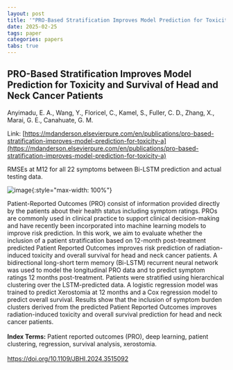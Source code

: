 ```yaml
---
layout: post
title: '"PRO-Based Stratification Improves Model Prediction for Toxicity and Survival of Head and Neck Cancer Patients"'
date: 2025-02-25
tags: paper
categories: papers
tabs: true
---
```


## PRO-Based Stratification Improves Model Prediction for Toxicity and Survival of Head and Neck Cancer Patients
Anyimadu, E. A., Wang, Y., Floricel, C., Kamel, S., Fuller, C. D., Zhang, X., Marai, G. E., Canahuate, G. M.

Link: [https://mdanderson.elsevierpure.com/en/publications/pro-based-stratification-improves-model-prediction-for-toxicity-a](https://mdanderson.elsevierpure.com/en/publications/pro-based-stratification-improves-model-prediction-for-toxicity-a)

RMSEs at M12 for all 22 symptoms between Bi-LSTM prediction and actual testing data.

![image](https://www.evl.uic.edu/output/originals/pro-based_stratification.png-srcw.jpg){:style="max-width: 100%"}

Patient-Reported Outcomes (PRO) consist of information provided directly by the patients about their health status including symptom ratings. PROs are commonly used in clinical practice to support clinical decision-making and have recently been incorporated into machine learning models to improve risk prediction. In this work, we aim to evaluate whether the inclusion of a patient stratification based on 12-month post-treatment predicted Patient Reported Outcomes improves risk prediction of radiation-induced toxicity and overall survival for head and neck cancer patients. A bidirectional long-short term memory (Bi-LSTM) recurrent neural network was used to model the longitudinal PRO data and to predict symptom ratings 12 months post-treatment. Patients were stratified using hierarchical clustering over the LSTM-predicted data. A logistic regression model was trained to predict Xerostomia at 12 months and a Cox regression model to predict overall survival. Results show that the inclusion of symptom burden clusters derived from the predicted Patient Reported Outcomes improves radiation-induced toxicity and overall survival prediction for head and neck cancer patients.<br><br>
<strong>Index Terms:</strong> Patient reported outcomes (PRO), deep learning, patient clustering, regression, survival analysis, xerostomia.<br><br>
<a href="https://doi.org/10.1109/JBHI.2024.3515092">https://doi.org/10.1109/JBHI.2024.3515092</a>